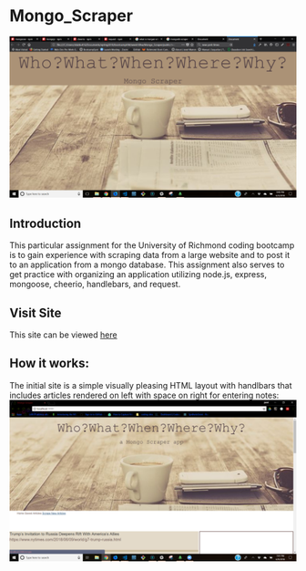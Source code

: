 # Mongo_Scraper
![introPhoto](https://raw.githubusercontent.com/jdublu416/Mongo_Scraper/master/public/assets/images/Screenshot%20(21).png)

## Introduction
This particular assignment for the University of Richmond coding bootcamp is to gain experience with scraping data from a large website and to post it to an application from a mongo database. This assignment also serves to get practice with organizing an application utilizing node.js, express, mongoose, cheerio, handlebars, and request.

## Visit Site
This site can be viewed [here](https://mon-go-scraper.herokuapp.com/)

## How it works:
The initial site is a simple visually pleasing HTML layout with handlbars that includes articles rendered on left with
space on right for entering notes:
![stepOne photo](https://raw.githubusercontent.com/jdublu416/Mongo_Scraper/master/public/assets/images/Screenshot%20(1).png)
